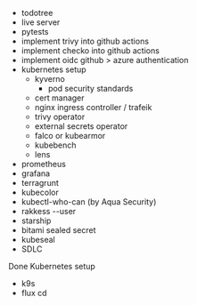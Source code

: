 - todotree
- live server
- pytests
- implement trivy into github actions
- implement checko into github actions
- implement oidc github > azure authentication
- kubernetes setup
  - kyverno
    - pod security standards
  - cert manager
  - nginx ingress controller / trafeik
  - trivy operator
  - external secrets operator
  - falco or kubearmor
  - kubebench
  - lens
- prometheus
- grafana
- terragrunt
- kubecolor
- kubectl-who-can (by Aqua Security)
- rakkess --user <your-username>
- starship
- bitami sealed secret
- kubeseal
- SDLC

Done
Kubernetes setup
- k9s
- flux cd
